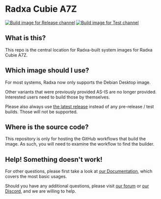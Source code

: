 # Radxa Cubie A7Z
[![Build image for Release channel](https://github.com/radxa-build/radxa-cubie-a7z/actions/workflows/build.yaml/badge.svg)](https://github.com/radxa-build/radxa-cubie-a7z/actions/workflows/build.yaml) [![Build image for Test channel](https://github.com/radxa-build/radxa-cubie-a7z/actions/workflows/test.yaml/badge.svg)](https://github.com/radxa-build/radxa-cubie-a7z/actions/workflows/test.yaml)

## What is this?

This repo is the central location for Radxa-built system images for Radxa Cubie A7Z.

## Which image should I use?

For most systems, Radxa now only supports the Debian Desktop image.

Other variants that were previously provided AS-IS are no longer provided. Interested users need to build those by themselves.

Please also always use [the latest release](https://github.com/radxa-build/radxa-cubie-a7z/releases/latest) instead of any pre-release / test builds. Those will not be supported.

## Where is the source code?

This repository is only for hosting the GitHub workflows that build the image. As such, you will need to examine the workflow to find the builder.

## Help! Something doesn't work!

For other questions, please first take a look at [our Documentation](https://docs.radxa.com), which covers the most basic usages.

Should you have any additional questions, please visit [our forum](https://forum.radxa.com/) or [our Discord](https://rock.sh/go), and we are willing to help.
